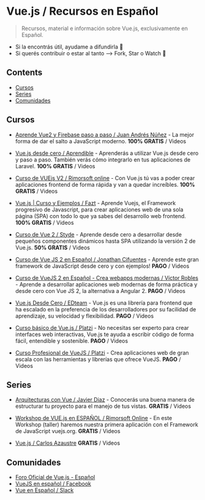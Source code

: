# Vue.js / Recursos en Español
> Recursos, material e información sobre Vue.js, exclusivamente en Español.

* Si la encontrás útil, ayudame a difundirla :metal:
* Si querés contribuir o estar al tanto --> Fork, Star o Watch :raised_hands:

## Contents

- [Cursos](#cursos)
- [Series](#series)
- [Comunidades](#comunidades)


## Cursos

- [Aprende Vue2 y Firebase paso a paso / Juan Andrés Núñez](https://wmedia.teachable.com/p/aprende-vue2-y-firebase-paso-a-paso) - La mejor forma de dar el salto a JavaScript moderno. **100% GRATIS** / Videos

- [Vue.js desde cero / Aprendible](https://aprendible.com/series/vuejs-desde-cero) - Aprenderás a utilizar Vue.js desde cero y paso a paso. También verás cómo integrarlo en tus aplicaciones de Laravel. **100% GRATIS** / Videos

- [Curso de VUEjs V2 / Rimorsoft online](https://www.youtube.com/watch?v=omCGk5Qup9Q&list=PLhCiuvlix-rRfn75tEQHzsYaijqSpW_vt) - Con Vue.js tú vas a poder crear aplicaciones frontend de forma rápida y van a quedar increíbles. **100% GRATIS** / Videos

- [Vue.js | Curso y Ejemplos / Fazt](https://www.youtube.com/watch?v=mfvNpUYV04U&list=PLL0TiOXBeDajWIEXDUvQbzjV4D4GiruLy) - Aprende Vuejs, el Framework progresivo de Javascript, para crear aplicaciones web de una sola página (SPA) con todo lo que ya sabes del desarrollo web frontend. **100% GRATIS** / Videos

- [Curso de Vue 2 / Styde](https://styde.net/curso-de-vue-2/) - Aprende desde cero a desarrollar desde pequeños componentes dinámicos hasta SPA utilizando la versión 2 de Vue.js. **50% GRATIS** / Videos

- [Curso de Vue JS 2 en Español / Jonathan Cifuentes](https://www.udemy.com/curso-de-vuejs-2-en-espanol/) - Aprende este gran framework de JavaScript desde cero y con ejemplos! **PAGO** / Videos

- [Curso de VueJS 2 en Español - Crea webapps modernas / Víctor Robles](https://www.udemy.com/curso-de-vuejs-2-en-espanol-crea-webapps-modernas/) - Aprende a desarrollar aplicaciones web modernas de forma práctica y desde cero con Vue JS 2, la alternativa a Angular 2. **PAGO** / Videos

- [Vue.js Desde Cero / EDteam](https://ed.team/cursos/vue) - Vue.js es una librería para frontend que ha escalado en la preferencia de los desarrolladores por su facilidad de aprendizaje, su velocidad y flexibilidad. **PAGO** / Videos

- [Curso básico de Vue.js / Platzi](https://platzi.com/cursos/vuejs/) - No necesitas ser experto para crear interfaces web interactivas, Vue.js te ayuda a escribir código de forma fácil, entendible y sostenible.  **PAGO** / Videos

- [Curso Profesional de VueJS / Platzi](https://platzi.com/cursos/vuejs-profesional/) - Crea aplicaciones web de gran escala con las herramientas y librerías que ofrece VueJS. **PAGO** / Videos


## Series

- [Arquitecturas con Vue / Javier Diaz](https://www.youtube.com/watch?v=MCEY0BHGjyA&list=PLr5q9HUMmIFyzX98oqtbeJ2uEiykaBkNt) - Conocerás una buena manera de estructurar tu proyecto para el manejo de tus vistas. **GRATIS** / Videos

- [Workshop de VUE.js en ESPAÑOL / Rimorsoft Online](https://www.youtube.com/playlist?list=PLhCiuvlix-rSdvpex9l5zDobZRh82Rl3S) - En este Workshop (taller) haremos nuestra primera aplicación con el Framework de JavaScript vuejs.org. **GRATIS** / Videos

- [Vue.js / Carlos Azaustre](https://www.youtube.com/watch?v=L0F4OPPsm0c&list=PLUdlARNXMVkkn01setC-HaFeJAfblP3Ty) **GRATIS** / Videos


## Comunidades

- [Foro Oficial de Vue.js - Español](https://forum.vuejs.org/c/spanish)
- [VueJS en español / Facebook](https://www.facebook.com/groups/vue.es/)
- [Vue en Español / Slack](https://slack.vue-es.org/)